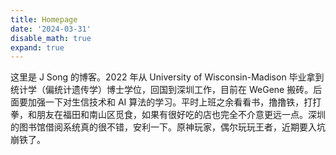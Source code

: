 ```yaml
---
title: Homepage
date: '2024-03-31'
disable_math: true
expand: true
---
```



这里是 J Song 的博客。2022 年从 University of Wisconsin-Madison 毕业拿到统计学（偏统计遗传学）博士学位，回国到深圳工作，目前在 WeGene 搬砖。后面要加强一下对生信技术和 AI 算法的学习。平时上班之余看看书，撸撸铁，打打拳，和朋友在福田和南山区觅食，如果有很好吃的店也完全不介意更远一点。深圳的图书馆借阅系统真的很不错，安利一下。原神玩家，偶尔玩玩王者，近期要入坑崩铁了。